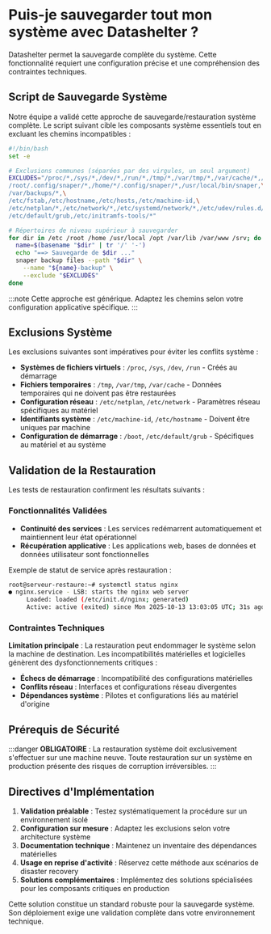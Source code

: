 # Puis-je sauvegarder tout mon système avec Datashelter ?

Datashelter permet la sauvegarde complète du système. Cette fonctionnalité requiert une configuration précise et une compréhension des contraintes techniques.

## Script de Sauvegarde Système

Notre équipe a validé cette approche de sauvegarde/restauration système complète. Le script suivant cible les composants système essentiels tout en excluant les chemins incompatibles :

```bash
#!/bin/bash
set -e

# Exclusions communes (séparées par des virgules, un seul argument)
EXCLUDES="/proc/*,/sys/*,/dev/*,/run/*,/tmp/*,/var/tmp/*,/var/cache/*,/var/lock/*,/var/run/*,/mnt/*,/media/*,/lost+found,/swapfile,\
/root/.config/snaper/*,/home/*/.config/snaper/*,/usr/local/bin/snaper,\
/var/backups/*,\
/etc/fstab,/etc/hostname,/etc/hosts,/etc/machine-id,\
/etc/netplan/*,/etc/network/*,/etc/systemd/network/*,/etc/udev/rules.d/70-persistent-net.rules,\
/etc/default/grub,/etc/initramfs-tools/*"

# Répertoires de niveau supérieur à sauvegarder
for dir in /etc /root /home /usr/local /opt /var/lib /var/www /srv; do
  name=$(basename "$dir" | tr '/' '-')
  echo "==> Sauvegarde de $dir ..."
  snaper backup files --path "$dir" \
    --name "${name}-backup" \
    --exclude "$EXCLUDES"
done
```

:::note
Cette approche est générique. Adaptez les chemins selon votre configuration applicative spécifique.
:::

## Exclusions Système

Les exclusions suivantes sont impératives pour éviter les conflits système :

- **Systèmes de fichiers virtuels** : `/proc`, `/sys`, `/dev`, `/run` - Créés au démarrage
- **Fichiers temporaires** : `/tmp`, `/var/tmp`, `/var/cache` - Données temporaires qui ne doivent pas être restaurées
- **Configuration réseau** : `/etc/netplan`, `/etc/network` - Paramètres réseau spécifiques au matériel
- **Identifiants système** : `/etc/machine-id`, `/etc/hostname` - Doivent être uniques par machine
- **Configuration de démarrage** : `/boot`, `/etc/default/grub` - Spécifiques au matériel et au système

## Validation de la Restauration

Les tests de restauration confirment les résultats suivants :

### Fonctionnalités Validées

- **Continuité des services** : Les services redémarrent automatiquement et maintiennent leur état opérationnel
- **Récupération applicative** : Les applications web, bases de données et données utilisateur sont fonctionnelles

Exemple de statut de service après restauration :
```bash
root@serveur-restaure:~# systemctl status nginx
● nginx.service - LSB: starts the nginx web server
     Loaded: loaded (/etc/init.d/nginx; generated)
     Active: active (exited) since Mon 2025-10-13 13:03:05 UTC; 31s ago
```

### Contraintes Techniques

**Limitation principale** : La restauration peut endommager le système selon la machine de destination. Les incompatibilités matérielles et logicielles génèrent des dysfonctionnements critiques :

- **Échecs de démarrage** : Incompatibilité des configurations matérielles
- **Conflits réseau** : Interfaces et configurations réseau divergentes
- **Dépendances système** : Pilotes et configurations liés au matériel d'origine

## Prérequis de Sécurité

:::danger
**OBLIGATOIRE** : La restauration système doit exclusivement s'effectuer sur une machine neuve. Toute restauration sur un système en production présente des risques de corruption irréversibles.
:::

## Directives d'Implémentation

1. **Validation préalable** : Testez systématiquement la procédure sur un environnement isolé
2. **Configuration sur mesure** : Adaptez les exclusions selon votre architecture système
3. **Documentation technique** : Maintenez un inventaire des dépendances matérielles
4. **Usage en reprise d'activité** : Réservez cette méthode aux scénarios de disaster recovery
5. **Solutions complémentaires** : Implémentez des solutions spécialisées pour les composants critiques en production

Cette solution constitue un standard robuste pour la sauvegarde système. Son déploiement exige une validation complète dans votre environnement technique.